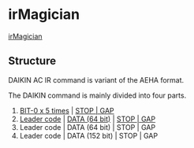 # irMagician

[irMagician](http://www.omiya-giken.com/?page_id=837&lang=en)

## Structure
DAIKIN AC IR command is variant of the AEHA format.

The DAIKIN command is mainly divided into four parts.

1. [BIT-0 x 5 times](https://github.com/nxhack/irMagician/blob/master/ac-on.json#L6-L10) | [STOP | GAP](https://github.com/nxhack/irMagician/blob/master/ac-on.json#L11)
2. [Leader code](https://github.com/nxhack/irMagician/blob/master/ac-on.json#L12) | [DATA (64 bit)](https://github.com/nxhack/irMagician/blob/master/ac-on.json#L13-L76) | [STOP | GAP](https://github.com/nxhack/irMagician/blob/master/ac-on.json#L77)
3. Leader code | DATA (64 bit) | STOP | GAP
4. Leader code | DATA (152 bit) | STOP | GAP
